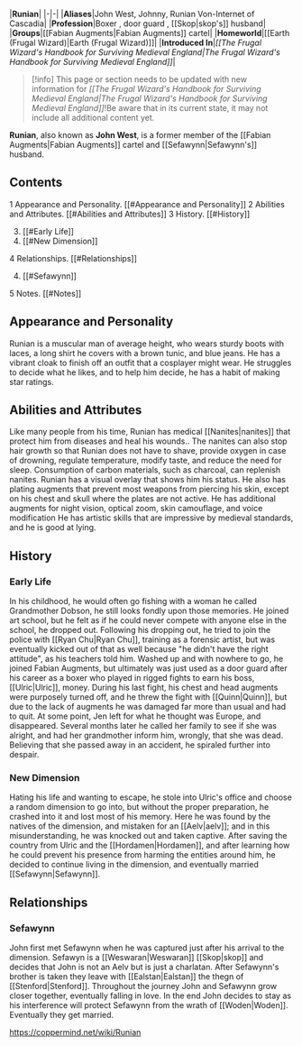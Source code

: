 |**Runian**|
|-|-|
|**Aliases**|John West, Johnny, Runian Von-Internet of Cascadia|
|**Profession**|Boxer , door guard , [[Skop\|skop's]] husband|
|**Groups**|[[Fabian Augments\|Fabian Augments]] cartel|
|**Homeworld**|[[Earth (Frugal Wizard)\|Earth (Frugal Wizard)]]|
|**Introduced In**|*[[The Frugal Wizard's Handbook for Surviving Medieval England\|The Frugal Wizard's Handbook for Surviving Medieval England]]*|

> [!info] This page or section needs to be updated with new information for *[[The Frugal Wizard's Handbook for Surviving Medieval England\|The Frugal Wizard's Handbook for Surviving Medieval England]]*!Be aware that in its current state, it may not include all additional content yet.

**Runian**, also known as **John West**, is a former member of the [[Fabian Augments\|Fabian Augments]] cartel and [[Sefawynn\|Sefawynn's]] husband.

## Contents

1 Appearance and Personality. [[#Appearance and Personality]] 
2 Abilities and Attributes. [[#Abilities and Attributes]] 
3 History. [[#History]] 

3. [[#Early Life]] 
3. [[#New Dimension]] 


4 Relationships. [[#Relationships]] 

4. [[#Sefawynn]] 


5 Notes. [[#Notes]] 


## Appearance and Personality
Runian is a muscular man of average height, who wears sturdy boots with laces, a long shirt he covers with a brown tunic, and blue jeans. He has a vibrant cloak to finish off an outfit that a cosplayer might wear.
He struggles to decide what he likes, and to help him decide, he has a habit of making star ratings.

## Abilities and Attributes
Like many people from his time, Runian has medical [[Nanites\|nanites]] that protect him from diseases and heal his wounds.. The nanites can also stop hair growth so that Runian does not have to shave, provide oxygen in case of drowning, regulate temperature, modify taste, and reduce the need for sleep. Consumption of carbon materials, such as charcoal, can replenish nanites. Runian has a visual overlay that shows him his status.
He also has plating augments that prevent most weapons from piercing his skin, except on his chest and skull where the plates are not active. He has additional augments for night vision, optical zoom, skin camouflage, and voice modification
He has artistic skills that are impressive by medieval standards, and he is good at lying.

## History
### Early Life
In his childhood, he would often go fishing with a woman he called Grandmother Dobson, he still looks fondly upon those memories.
He joined art school, but he felt as if he could never compete with anyone else in the school, he dropped out. Following his dropping out, he tried to join the police with [[Ryan Chu\|Ryan Chu]], training as a forensic artist, but was eventually kicked out of that as well because "he didn't have the right attitude", as his teachers told him.
Washed up and with nowhere to go, he joined Fabian Augments, but ultimately was just used as a door guard after his career as a boxer who played in rigged fights to earn his boss, [[Ulric\|Ulric]], money. During his last fight, his chest and head augments were purposely turned off, and he threw the fight with [[Quinn\|Quinn]], but due to the lack of augments he was damaged far more than usual and had to quit.
At some point, Jen left for what he thought was Europe, and disappeared. Several months later he called her family to see if she was alright, and had her grandmother inform him, wrongly, that she was dead. Believing that she passed away in an accident, he spiraled further into despair.

### New Dimension
Hating his life and wanting to escape, he stole into Ulric's office and choose a random dimension to go into, but without the proper preparation, he crashed into it and lost most of his memory. Here he was found by the natives of the dimension, and mistaken for an [[Aelv\|aelv]]; and in this misunderstanding, he was knocked out and taken captive.
After saving the country from Ulric and the [[Hordamen\|Hordamen]], and after learning how he could prevent his presence from harming the entities around him, he decided to continue living in the dimension, and eventually married [[Sefawynn\|Sefawynn]].

## Relationships
### Sefawynn
John first met Sefawynn when he was captured just after his arrival to the dimension. Sefawyn is a [[Weswaran\|Weswaran]] [[Skop\|skop]] and decides that John is not an Aelv but is just a charlatan. After Sefawynn's brother is taken they leave with [[Ealstan\|Ealstan]] the thegn of [[Stenford\|Stenford]]. Throughout the journey John and Sefawynn grow closer together, eventually falling in love. In the end John decides to stay as his interference will protect Sefawynn from the wrath of [[Woden\|Woden]]. Eventually they get married.



https://coppermind.net/wiki/Runian